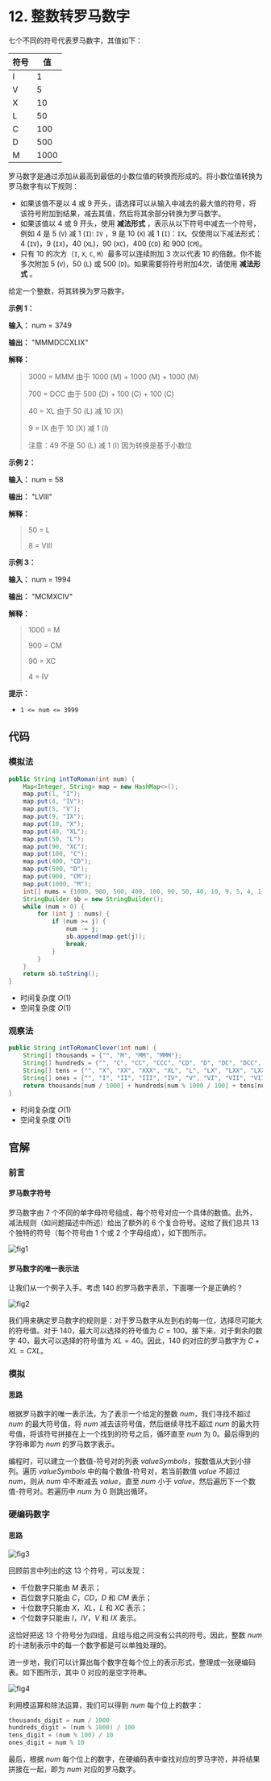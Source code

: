 # 12. 整数转罗马数字

七个不同的符号代表罗马数字，其值如下：

| 符号 | 值   |
| ---- | ---- |
| I    | 1    |
| V    | 5    |
| X    | 10   |
| L    | 50   |
| C    | 100  |
| D    | 500  |
| M    | 1000 |

罗马数字是通过添加从最高到最低的小数位值的转换而形成的。将小数位值转换为罗马数字有以下规则：

*   如果该值不是以 4 或 9 开头，请选择可以从输入中减去的最大值的符号，将该符号附加到结果，减去其值，然后将其余部分转换为罗马数字。
*   如果该值以 4 或 9 开头，使用 **减法形式** ，表示从以下符号中减去一个符号，例如 4 是 5 \(`V`\) 减 1 \(`I`\): `IV` ，9 是 10 \(`X`\) 减 1 \(`I`\)：`IX`。仅使用以下减法形式：4 \(`IV`\)，9 \(`IX`\)，40 \(`XL`\)，90 \(`XC`\)，400 \(`CD`\) 和 900 \(`CM`\)。
*   只有 10 的次方（`I`, `X`, `C`, `M`）最多可以连续附加 3 次以代表 10 的倍数。你不能多次附加 5 \(`V`\)，50 \(`L`\) 或 500 \(`D`\)。如果需要将符号附加4次，请使用 **减法形式** 。

给定一个整数，将其转换为罗马数字。

**示例 1：** 

**输入：** num = 3749

**输出：**  "MMMDCCXLIX"

**解释：** 

> 3000 = MMM 由于 1000 \(M\) \+ 1000 \(M\) \+ 1000 \(M\)
>
> 700 = DCC 由于 500 \(D\) \+ 100 \(C\) \+ 100 \(C\)
>
> 40 = XL 由于 50 \(L\) 减 10 \(X\)
>
> 9 = IX 由于 10 \(X\) 减 1 \(I\)
>
> 注意：49 不是 50 \(L\) 减 1 \(I\) 因为转换是基于小数位

**示例 2：** 

**输入：** num = 58

**输出：** "LVIII"

**解释：** 

> 50 = L
>
> 8 = VIII

**示例 3：** 

**输入：** num = 1994

**输出：** "MCMXCIV"

**解释：** 

> 1000 = M
>
> 900 = CM
>
> 90 = XC
>
> 4 = IV

**提示：** 

*   `1 <= num <= 3999`

## 代码

### 模拟法

```java
public String intToRoman(int num) {
    Map<Integer, String> map = new HashMap<>();
    map.put(1, "I");
    map.put(4, "IV");
    map.put(5, "V");
    map.put(9, "IX");
    map.put(10, "X");
    map.put(40, "XL");
    map.put(50, "L");
    map.put(90, "XC");
    map.put(100, "C");
    map.put(400, "CD");
    map.put(500, "D");
    map.put(900, "CM");
    map.put(1000, "M");
    int[] nums = {1000, 900, 500, 400, 100, 90, 50, 40, 10, 9, 5, 4, 1};
    StringBuilder sb = new StringBuilder();
    while (num > 0) {
        for (int j : nums) {
            if (num >= j) {
                num -= j;
                sb.append(map.get(j));
                break;
            }
        }
    }
    return sb.toString();
}
```

- 时间复杂度 $O(1)$
- 空间复杂度 $O(1)$

### 观察法

```java
public String intToRomanClever(int num) {
    String[] thousands = {"", "M", "MM", "MMM"};
    String[] hundreds = {"", "C", "CC", "CCC", "CD", "D", "DC", "DCC", "DCCC", "CM"};
    String[] tens = {"", "X", "XX", "XXX", "XL", "L", "LX", "LXX", "LXXX", "XC"};
    String[] ones = {"", "I", "II", "III", "IV", "V", "VI", "VII", "VIII", "IX"};
    return thousands[num / 1000] + hundreds[num % 1000 / 100] + tens[num % 100 / 10] + ones[num % 10];
}
```

- 时间复杂度 $O(1)$
- 空间复杂度 $O(1)$

## 官解

### 前言

#### 罗马数字符号

罗马数字由 7 个不同的单字母符号组成，每个符号对应一个具体的数值。此外，减法规则（如问题描述中所述）给出了额外的 6 个复合符号。这给了我们总共 13 个独特的符号（每个符号由 1 个或 2 个字母组成），如下图所示。

![fig1](Z:\Public\images\1-1735808637207-1.png)

#### 罗马数字的唯一表示法

让我们从一个例子入手。考虑 140 的罗马数字表示，下面哪一个是正确的？

![fig2](Z:\Public\images\2-1735808670175-4.png)

我们用来确定罗马数字的规则是：对于罗马数字从左到右的每一位，选择尽可能大的符号值。对于 140，最大可以选择的符号值为 $C=100$。接下来，对于剩余的数字 40，最大可以选择的符号值为 $XL=40$。因此，140 的对应的罗马数字为 $C+XL=CXL$。

### 模拟

#### 思路

根据罗马数字的唯一表示法，为了表示一个给定的整数 $num$，我们寻找不超过 $num$ 的最大符号值，将 $num$ 减去该符号值，然后继续寻找不超过 $num$ 的最大符号值，将该符号拼接在上一个找到的符号之后，循环直至 $num$ 为 0。最后得到的字符串即为 $num$ 的罗马数字表示。

编程时，可以建立一个数值-符号对的列表 $valueSymbols$，按数值从大到小排列。遍历 $valueSymbols$ 中的每个数值-符号对，若当前数值 $value$ 不超过 $num$，则从 $num$ 中不断减去 $value$，直至 $num$ 小于 $value$，然后遍历下一个数值-符号对。若遍历中 $num$ 为 0 则跳出循环。

### 硬编码数字

#### 思路

![fig3](Z:\Public\images\1-1735808811068-7.png)

回顾前言中列出的这 13 个符号，可以发现：

- 千位数字只能由 $M$ 表示；
- 百位数字只能由 $C$，$CD$，$D$ 和 $CM$ 表示；
- 十位数字只能由 $X$，$XL$，$L$ 和 $XC$ 表示；
- 个位数字只能由 $I$，$IV$，$V$ 和 $IX$ 表示。

这恰好把这 13 个符号分为四组，且组与组之间没有公共的符号。因此，整数 $num$ 的十进制表示中的每一个数字都是可以单独处理的。

进一步地，我们可以计算出每个数字在每个位上的表示形式，整理成一张硬编码表。如下图所示，其中 0 对应的是空字符串。

![fig4](Z:\Public\images\3.png)

利用模运算和除法运算，我们可以得到 $num$ 每个位上的数字：

```java
thousands_digit = num / 1000
hundreds_digit = (num % 1000) / 100
tens_digit = (num % 100) / 10
ones_digit = num % 10
```

最后，根据 $num$ 每个位上的数字，在硬编码表中查找对应的罗马字符，并将结果拼接在一起，即为 $num$ 对应的罗马数字。

